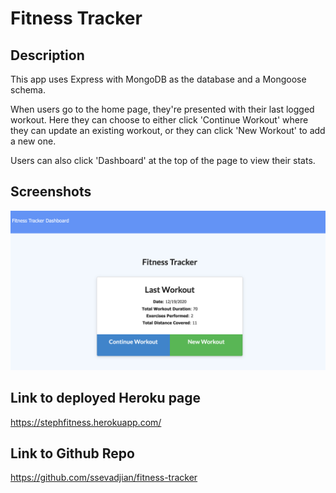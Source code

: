 # Fitness Tracker

## Description

This app uses Express with MongoDB as the database and a Mongoose schema. 

When users go to the home page, they're presented with their last logged workout. Here they can choose to either click 'Continue Workout' where they can update an existing workout, or they can click 'New Workout' to add a new one. 

Users can also click 'Dashboard' at the top of the page to view their stats.

## Screenshots

![FThome](./assets/FThome.png)

## Link to deployed Heroku page

https://stephfitness.herokuapp.com/

## Link to Github Repo

https://github.com/ssevadjian/fitness-tracker